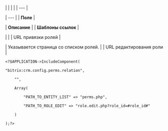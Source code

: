 |  |  |  |
| --- |

| --- |
| **Поле** |

| **Описание** |
| **Шаблоны ссылок** |

| |
| URL привязки ролей |

| Указывается страница со списком ролей. |
| URL редактирования роли |

```
<?$APPLICATION->IncludeComponent(

"bitrix:crm.config.perms.relation",

	"",

	Array(

		"PATH_TO_ENTITY_LIST" => "perms.php",

		"PATH_TO_ROLE_EDIT" => "role.edit.php?role_id=#role_id#"

	)

);?>


```
